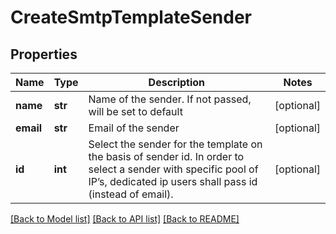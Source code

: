 # CreateSmtpTemplateSender

## Properties
Name | Type | Description | Notes
------------ | ------------- | ------------- | -------------
**name** | **str** | Name of the sender. If not passed, will be set to default | [optional] 
**email** | **str** | Email of the sender | [optional] 
**id** | **int** | Select the sender for the template on the basis of sender id. In order to select a sender with specific pool of IP’s, dedicated ip users shall pass id (instead of email). | [optional] 

[[Back to Model list]](../README.md#documentation-for-models) [[Back to API list]](../README.md#documentation-for-api-endpoints) [[Back to README]](../README.md)


